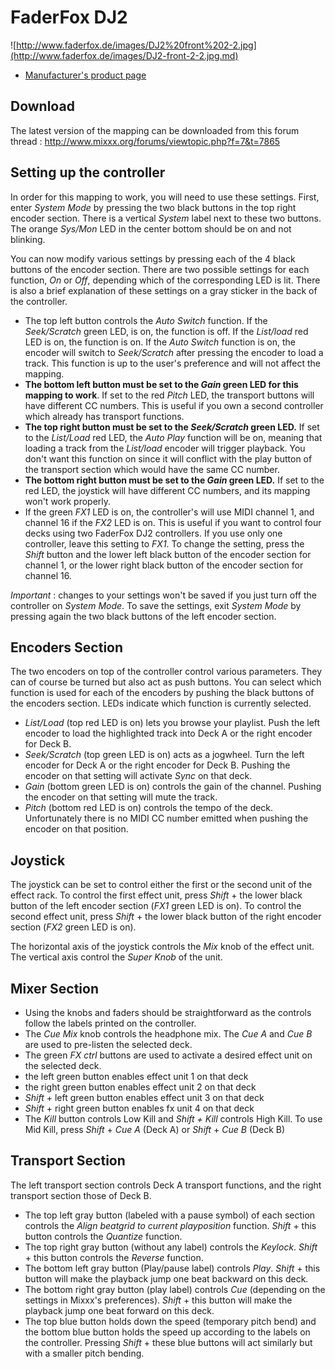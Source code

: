 # FaderFox DJ2

![http://www.faderfox.de/images/DJ2%20front%202-2.jpg](http://www.faderfox.de/images/DJ2-front-2-2.jpg.md)

  - [Manufacturer's product page](http://www.faderfox.de/dj2.html)

## Download

The latest version of the mapping can be downloaded from this forum
thread : <http://www.mixxx.org/forums/viewtopic.php?f=7&t=7865>

## Setting up the controller

In order for this mapping to work, you will need to use these settings.
First, enter *System Mode* by pressing the two black buttons in the top
right encoder section. There is a vertical *System* label next to these
two buttons. The orange *Sys/Mon* LED in the center bottom should be on
and not blinking.

You can now modify various settings by pressing each of the 4 black
buttons of the encoder section. There are two possible settings for each
function, *On* or *Off*, depending which of the corresponding LED is
lit. There is also a brief explanation of these settings on a gray
sticker in the back of the controller.

  - The top left button controls the *Auto Switch* function. If the
    *Seek/Scratch* green LED, is on, the function is off. If the
    *List/load* red LED is on, the function is on. If the *Auto Switch*
    function is on, the encoder will switch to *Seek/Scratch* after
    pressing the encoder to load a track. This function is up to the
    user's preference and will not affect the mapping.
  - **The bottom left button must be set to the *Gain* green LED for
    this mapping to work**. If set to the red *Pitch* LED, the transport
    buttons will have different CC numbers. This is useful if you own a
    second controller which already has transport functions.
  - **The top right button must be set to the *Seek/Scratch* green
    LED.** If set to the *List/Load* red LED, the *Auto Play* function
    will be on, meaning that loading a track from the *List/load*
    encoder will trigger playback. You don't want this function on since
    it will conflict with the play button of the transport section which
    would have the same CC number.
  - **The bottom right button must be set to the *Gain* green LED.** If
    set to the red LED, the joystick will have different CC numbers, and
    its mapping won't work properly.
  - If the green *FX1* LED is on, the controller's will use MIDI channel
    1, and channel 16 if the *FX2* LED is on. This is useful if you want
    to control four decks using two FaderFox DJ2 controllers. If you use
    only one controller, leave this setting to *FX1*. To change the
    setting, press the *Shift* button and the lower left black button of
    the encoder section for channel 1, or the lower right black button
    of the encoder section for channel 16.

*Important* : changes to your settings won't be saved if you just turn
off the controller on *System Mode*. To save the settings, exit *System
Mode* by pressing again the two black buttons of the left encoder
section.

## Encoders Section

The two encoders on top of the controller control various parameters.
They can of course be turned but also act as push buttons. You can
select which function is used for each of the encoders by pushing the
black buttons of the encoders section. LEDs indicate which function is
currently selected.

  - *List/Load* (top red LED is on) lets you browse your playlist. Push
    the left encoder to load the highlighted track into Deck A or the
    right encoder for Deck B. 
  - *Seek/Scratch* (top green LED is on) acts as a jogwheel. Turn the
    left encoder for Deck A or the right encoder for Deck B. Pushing the
    encoder on that setting will activate *Sync* on that deck.
  - *Gain* (bottom green LED is on) controls the gain of the channel.
    Pushing the encoder on that setting will mute the track.
  - *Pitch* (bottom red LED is on) controls the tempo of the deck.
    Unfortunately there is no MIDI CC number emitted when pushing the
    encoder on that position.

## Joystick

The joystick can be set to control either the first or the second unit
of the effect rack. To control the first effect unit, press *Shift* +
the lower black button of the left encoder section (*FX1* green LED is
on). To control the second effect unit, press *Shift* + the lower black
button of the right encoder section (*FX2* green LED is on).

The horizontal axis of the joystick controls the *Mix* knob of the
effect unit. The vertical axis control the *Super Knob* of the unit.

## Mixer Section

  - Using the knobs and faders should be straightforward as the controls
    follow the labels printed on the controller.
  - The *Cue Mix* knob controls the headphone mix. The *Cue A* and *Cue
    B* are used to pre-listen the selected deck.
  - The green *FX ctrl* buttons are used to activate a desired effect
    unit on the selected deck. 
  - the left green button enables effect unit 1 on that deck
  - the right green button enables effect unit 2 on that deck
  - *Shift* + left green button enables effect unit 3 on that deck
  - *Shift* + right green button enables fx unit 4 on that deck
  - The *Kill* button controls Low Kill and *Shift + Kill* controls High
    Kill. To use Mid Kill, press *Shift* + *Cue A* (Deck A) or *Shift* +
    *Cue B* (Deck B)

## Transport Section

The left transport section controls Deck A transport functions, and the
right transport section those of Deck B.

  - The top left gray button (labeled with a pause symbol) of each
    section controls the *Align beatgrid to current playposition*
    function. *Shift* + this button controls the *Quantize* function.
  - The top right gray button (without any label) controls the
    *Keylock*. *Shift* + this button controls the *Reverse* function.
  - The bottom left gray button (Play/pause label) controls *Play*.
    *Shift* + this button will make the playback jump one beat backward
    on this deck.
  - The bottom right gray button (play label) controls *Cue* (depending
    on the settings in Mixxx's preferences). *Shift* + this button will
    make the playback jump one beat forward on this deck.
  - The top blue button holds down the speed (temporary pitch bend) and
    the bottom blue button holds the speed up according to the labels on
    the controller. Pressing *Shift* + these blue buttons will act
    similarly but with a smaller pitch bending.
